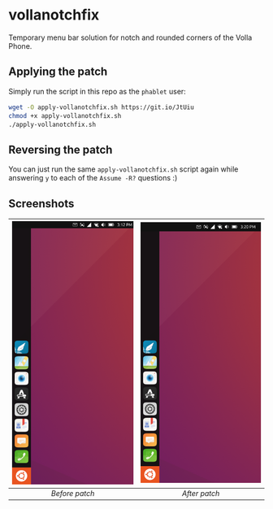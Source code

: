 # vollanotchfix
Temporary menu bar solution for notch and rounded corners of the Volla Phone.

## Applying the patch
Simply run the script in this repo as the `phablet` user:
```bash
wget -O apply-vollanotchfix.sh https://git.io/JtUiu
chmod +x apply-vollanotchfix.sh
./apply-vollanotchfix.sh
```

## Reversing the patch
You can just run the same `apply-vollanotchfix.sh` script again while answering `y` to each of the `Assume -R?` questions :)

## Screenshots
| ![01-before-patch.png](01-before-patch.png) | ![02-after-patch.png](02-after-patch.png) |
|:--:|:--:|
| *Before patch* | *After patch* |
